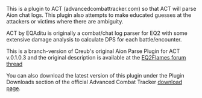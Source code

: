 This is a plugin to ACT (advancedcombattracker.com) so that ACT will parse Aion chat logs. This plugin also attempts to make educated guesses at the attackers or victims where there are ambiguity.

ACT by EQAditu is originally a combat/chat log parser for EQ2 with some extensive damage analysis to calculate DPS for each battle/encounter.

This is a branch-version of Creub's original Aion Parse Plugin for ACT v.0.1.0.3 and the original description is available at the [EQ2Flames forum thread](http://www.eq2flames.com/plugin-discussion/53384-aion-parse-plugin-act-v-0-1-0-3-a.html)

You can also download the latest version of this plugin under the Plugin Downloads section of the official Advanced Combat Tracker [download page](http://advancedcombattracker.com/download.php).